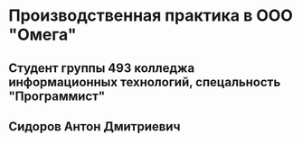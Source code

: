 # Производственная практика в ООО "Омега"
## Студент группы 493 колледжа информационных технологий, спецальность "Программист"
## Сидоров Антон Дмитриевич
